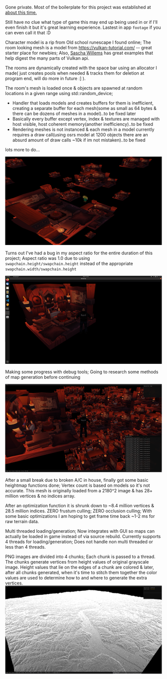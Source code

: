 Gone private.
Most of the boilerplate for this project was established at <a href='https://github.com/lukeymoo/mv/tree/440b7d80a350951a198a85682adc2c3e45cc5e1e'>about this time.</a>

Still have no clue what type of game this may end up being used in or if I'll even finish it but it's great learning experience.
Lastest in app `footage` if you can even call it that :D

Character model is a rip from Old school runescape I found online; The room looking mesh is a model from https://vulkan-tutorial.com/ -- great starter place for newbies; Also, <a href='https://github.com/SaschaWillems/'>Sascha Willems</a> has great examples that help digest the many parts of Vulkan api.

The rooms are dynamically created with the space bar using an allocator I made( just creates pools when needed & tracks them for deletion at program end, will do more in future :] ).

The room's mesh is loaded once & objects are spawned at random locations in a given range using std::random_device;

- Handler that loads models and creates buffers for them is inefficient, creating a separate buffer for each mesh(some as small as 64 bytes & there can be dozens of meshes in a model)..to be fixed later
- Basically every buffer except vertex, index & textures are managed with host visible, host coherent memory(another inefficiency)..to be fixed
- Rendering meshes is not instanced & each mesh in a model currently requires a draw call(using osrs model at 1200 objects there are an absurd amount of draw calls ~10k if im not mistaken)..to be fixed

lots more to do...

![snapshot](https://raw.githubusercontent.com/lukeymoo/mv/development/snapshots/Screenshot%20from%202021-05-04%2002-36-47.png)

Turns out I've had a bug in my aspect ratio for the entire duration of this project; Aspect ratio was 1.0 due to using `swapchain.height/swapchain.height`
instead of the appropriate `swapchain.width/swapchain.height`

![Lastest snapshot](https://raw.githubusercontent.com/lukeymoo/mv/main/snapshots/Screenshot%20from%202021-05-15%2001-08-24.png)

Making some progress with debug tools; Going to research some methods of map generation before continuing

![Dev Tools](https://raw.githubusercontent.com/lukeymoo/mv/development/snapshots/Screenshot%20from%202021-05-17%2003-56-49.png)

After a small break due to broken A/C in house, finally got some basic heightmap functions done;
Vertex count is based on models so it's not accurate. This mesh is originally loaded from a 2180^2 image & has 28+ million vertices & no indices array.

After an optimization function it is shrunk down to ~8.4 million vertices & 28.5 million indices.
ZERO frustum culling; ZERO occlusion culling; With some basic optimizations I am hoping to get frame time back ~1-2 ms for raw terrain data.

Multi threaded loading/generation; Now integrates with GUI so maps can actually be loaded in game instead of via source rebuild.
Currently supports 4 threads for loading/generation; Does not handle non multi threaded or less than 4 threads.

PNG images are divided into 4 chunks; Each chunk is passed to a thread. The chunks generate vertices from height values of original grayscale image.
Height values that lie on the edges of a chunk are colored & later, after all chunks generated, when it's time to stitch them together the color values
are used to determine how to and where to generate the extra vertices.
![Terrain Loading](https://raw.githubusercontent.com/lukeymoo/mv/development/snapshots/Screenshot%20from%202021-05-29%2003-22-48.png)
